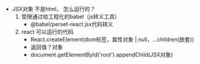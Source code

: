 <!--
 * @Author: ZYH
 * @Email: 1522302196@qq.com
 * @GiteeId: colincclala
 * @Date: 2022-05-23 21:22:51
 * @LastEditTime: 2022-05-23 21:29:38
 * @Description: 
-->
- JSX对象 不是html， 怎么运行的？
    1. 受限通过给工程化的babel（js转义工具）
        - @babel/perset-react jsx代码转义
    2. react 可以运行的代码
        - React.createElement(dom标签，属性对象 | null，...children(嵌套))
        - 返回值？对象
        - document.getElementById('root').appendChild(JSX对象)
